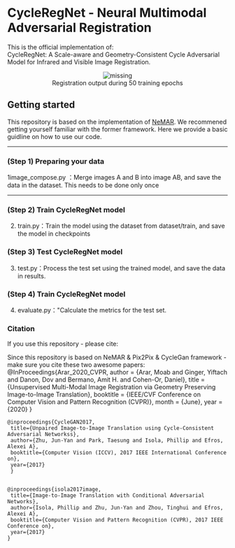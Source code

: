 # CycleRegNet - Neural Multimodal Adversarial Registration

This is the official implementation of:<br>
CycleRegNet: A Scale-aware and Geometry-Consistent Cycle Adversarial Model for Infrared and Visible Image Registration.

<p align="center">
    <img src='https://raw.githubusercontent.com/moabarar/nemar/nemar_deploy/teaser.gif' alt='missing' />
    <br>Registration output during 50 training epochs 
</p>

## Getting started

This repository is based on the implementation of [NeMAR](https://github.com/moabarar/nemar). We
recommened getting yourself familiar with the former framework. Here we provide a basic guidline on how to use our code.

---

### (Step 1) Preparing your data

1image_compose.py ：Merge images A and B into image AB, and save the data in the dataset. This needs to be done only once


---

### (Step 2) Train CycleRegNet model

2. train.py：Train the model using the dataset from dataset/train, and save the model in checkpoints


### (Step 3) Test CycleRegNet model
3. test.py：Process the test set using the trained model, and save the data in results.

### (Step 4) Train CycleRegNet model
4. evaluate.py："Calculate the metrics for the test set.

### Citation

If you use this repository - please cite:



Since this repository is based on NeMAR & Pix2Pix & CycleGan framework - make sure you cite these two awesome papers:
    @InProceedings{Arar_2020_CVPR,
    author = {Arar, Moab and Ginger, Yiftach and Danon, Dov and Bermano, Amit H. and Cohen-Or, Daniel},
    title = {Unsupervised Multi-Modal Image Registration via Geometry Preserving Image-to-Image Translation},
    booktitle = {IEEE/CVF Conference on Computer Vision and Pattern Recognition (CVPR)},
    month = {June},
    year = {2020}
    }

    @inproceedings{CycleGAN2017,
     title={Unpaired Image-to-Image Translation using Cycle-Consistent Adversarial Networkss},
     author={Zhu, Jun-Yan and Park, Taesung and Isola, Phillip and Efros, Alexei A},
     booktitle={Computer Vision (ICCV), 2017 IEEE International Conference on},
     year={2017}
     }


    @inproceedings{isola2017image,
     title={Image-to-Image Translation with Conditional Adversarial Networks},
     author={Isola, Phillip and Zhu, Jun-Yan and Zhou, Tinghui and Efros, Alexei A},
     booktitle={Computer Vision and Pattern Recognition (CVPR), 2017 IEEE Conference on},
     year={2017}
    }
   
